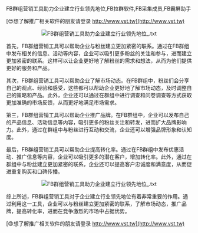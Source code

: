FB群组营销工具助力企业建立行业领先地位,FB拉群软件,FB采集成员,FB霸屏助手

[😍想了解推广相关软件的朋友请登录 http://www.vst.tw](http://www.vst.tw)

 <center><img src="https://vst.tw/MP4/tuiguang/png/4.png" alt="FB群组营销工具助力企业建立行业领先地位_.txt"></center>

首先，FB群组营销工具可以帮助企业与粉丝建立更加紧密的联系。通过在FB群组中发布相关的信息、活动等内容，企业可以吸引更多粉丝的关注和参与，进而建立更加紧密的联系。这样可以让企业更好地了解粉丝的需求和想法，从而为他们提供更好的服务和产品。

其次，FB群组营销工具可以帮助企业了解市场动态。在FB群组中，粉丝们会分享自己的观点、经验和感受，这些都可以帮助企业更好地了解市场动态，及时调整自己的策略和产品。此外，企业还可以通过在群组中进行调查和问卷调查等方式获取更加准确的市场反馈，从而更好地满足市场需求。

第三，FB群组营销工具可以帮助企业推广品牌。在FB群组中，企业可以发布自己的产品信息、活动信息等内容，吸引更多的粉丝关注和转发，进而扩大品牌影响力。此外，通过在群组中与粉丝进行互动和交流，企业还可以增强品牌形象和认知度。

最后，FB群组营销工具可以帮助企业提高转化率。通过在FB群组中发布优惠活动、推广信息等内容，企业可以吸引更多的潜在客户，增加转化率。此外，通过在群组中与粉丝建立更加紧密的联系，企业还可以提高客户忠诚度和满意度，从而促进重复购买和口碑传播。

 <center><img src="https://vst.tw/MP4/tuiguang/png/7.png" alt="FB群组营销工具助力企业建立行业领先地位_.txt"></center>

综上所述，FB群组营销工具对于企业建立行业领先地位有着非常重要的作用。通过利用这一工具，企业可以与粉丝建立更加紧密的联系，了解市场动态，推广品牌，提高转化率，进而在竞争激烈的市场中占据优势。

[😍想了解推广相关软件的朋友请登录 http://www.vst.tw](http://www.vst.tw)



